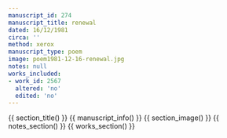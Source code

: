 ```yaml
---
manuscript_id: 274
manuscript_title: renewal
dated: 16/12/1981
circa: ''
method: xerox
manuscript_type: poem
image: poem1981-12-16-renewal.jpg
notes: null
works_included:
- work_id: 2567
  altered: 'no'
  edited: 'no'
---
```


{{ section_title() }}
{{ manuscript_info() }}
{{ section_image() }}
{{ notes_section() }}
{{ works_section() }}
